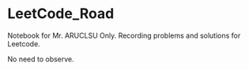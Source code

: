 # LeetCode_Road
Notebook for Mr. ARUCLSU Only.
Recording problems and solutions for Leetcode.

No need to observe.
